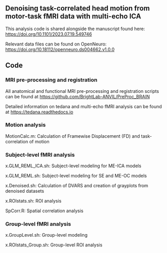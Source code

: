 ## Denoising task-correlated head motion from motor-task fMRI data with multi-echo ICA
This analysis code is shared alongside the manuscript found here: https://doi.org/10.1101/2023.07.19.549746

Relevant data files can be found on OpenNeuro: https://doi.org/10.18112/openneuro.ds004662.v1.0.0

## Code
### MRI pre-processing and registration
All anatomical and functional MRI pre-processing and registration scripts can be found at https://github.com/BrightLab-ANVIL/PreProc_BRAIN

Detailed information on tedana and multi-echo fMRI analysis can be found at https://tedana.readthedocs.io

### Motion analysis
MotionCalc.m: Calculation of Framewise Displacement (FD) and task-correlation of motion

### Subject-level fMRI analysis
x.GLM_REML_ICA.sh: Subject-level modeling for ME-ICA models

x.GLM_REML.sh: Subject-level modeling for SE and ME-OC models

x.Denoised.sh: Calculation of DVARS and creation of grayplots from denoised datasets

x.ROIstats.sh: ROI analysis

SpCorr.R: Spatial correlation analysis

### Group-level fMRI analysis
x.GroupLevel.sh: Group-level modeling

x.ROIstats_Group.sh: Group-level ROI analysis

